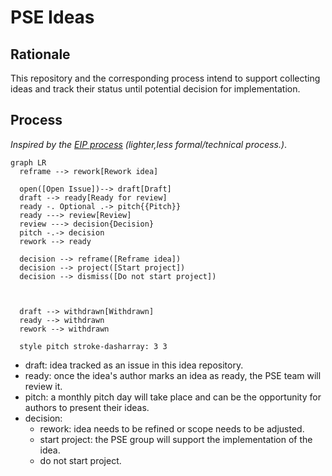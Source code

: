# PSE Ideas
## Rationale
This repository and the corresponding process intend to support collecting ideas and track their status
until potential decision for implementation.

## Process
_Inspired by the [EIP process](https://eips.ethereum.org/EIPS/eip-1) (lighter,less formal/technical process.)_. 

```mermaid
graph LR
  reframe --> rework[Rework idea]

  open([Open Issue])--> draft[Draft]
  draft --> ready[Ready for review]
  ready -. Optional .-> pitch{{Pitch}}
  ready ---> review[Review]
  review ---> decision{Decision}
  pitch -.-> decision
  rework --> ready

  decision --> reframe([Reframe idea])
  decision --> project([Start project])
  decision --> dismiss([Do not start project])


  
  draft --> withdrawn[Withdrawn]
  ready --> withdrawn
  rework --> withdrawn
  
  style pitch stroke-dasharray: 3 3
```

- draft: idea tracked as an issue in this idea repository.
- ready: once the idea's author marks an idea as ready, the PSE team will review it.
- pitch: a monthly pitch day will take place and can be the opportunity for authors to present their ideas.
- decision:
  - rework: idea needs to be refined or scope needs to be adjusted.
  - start project: the PSE group will support the implementation of the idea.
  - do not start project.
